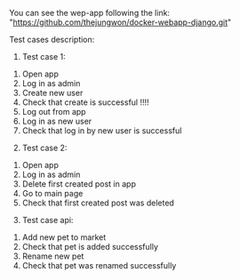 You can see the wep-app following the link: "https://github.com/thejungwon/docker-webapp-django.git"

Test cases description:

1. Test case 1:
  1) Open app
  2) Log in as admin
  3) Create new user
  4) Check that create is successful !!!!
  5) Log out from app
  6) Log in as new user
  7) Check that log in by new user is successful

2. Test case 2:
  1) Open app
  2) Log in as admin
  3) Delete first created post in app
  4) Go to main page
  5) Check that first created post was deleted

3. Test case api:
  1) Add new pet to market
  2) Check that pet is added successfully
  3) Rename new pet
  4) Check that pet was renamed successfully
